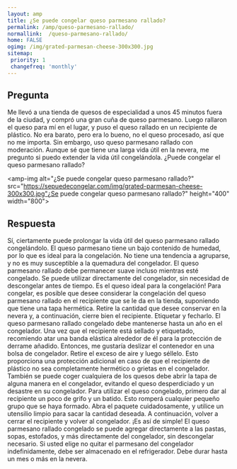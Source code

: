 ```yaml
---
layout: amp
title: ¿Se puede congelar queso parmesano rallado?  
permalink: /amp/queso-parmesano-rallado/
normallink:  /queso-parmesano-rallado/
home: FALSE
ogimg: /img/grated-parmesan-cheese-300x300.jpg
sitemap:
 priority: 1
 changefreq: 'monthly'
---
```




## Pregunta

Me llevó a una tienda de quesos de especialidad a unos 45 minutos fuera de la ciudad, y compró una gran cuña de queso parmesano. Luego rallaron el queso para mí en el lugar, y puso el queso rallado en un recipiente de plástico. No era barato, pero era lo bueno, no el queso procesado, así que no me importa. Sin embargo, uso queso parmesano rallado con moderación. Aunque sé que tiene una larga vida útil en la nevera, me pregunto si puedo extender la vida útil congelándola. ¿Puede congelar el queso parmesano rallado?


<amp-img alt="¿Se puede congelar queso parmesano rallado?" src="https://sepuedecongelar.com/img/grated-parmesan-cheese-300x300.jpg"¿Se puede congelar queso parmesano rallado?" height="400" width="800"></amp-img>


## Respuesta

Sí, ciertamente puede prolongar la vida útil del queso parmesano rallado congelándolo. El queso parmesano tiene un bajo contenido de humedad, por lo que es ideal para la congelación. No tiene una tendencia a agruparse, y no es muy susceptible a la quemadura del congelador. El queso parmesano rallado debe permanecer suave incluso mientras esté congelado. Se puede utilizar directamente del congelador, sin necesidad de descongelar antes de tiempo. Es el queso ideal para la congelación!
Para congelar, es posible que desee considerar la congelación del queso parmesano rallado en el recipiente que se le da en la tienda, suponiendo que tiene una tapa hermética. Retire la cantidad que desee conservar en la nevera y, a continuación, cierre bien el recipiente. Etiquetar y fecharlo. El queso parmesano rallado congelado debe mantenerse hasta un año en el congelador.
Una vez que el recipiente está sellado y etiquetado, recomiendo atar una banda elástica alrededor de él para la protección de derrame añadido. Entonces, me gustaría deslizar el contenedor en una bolsa de congelador. Retire el exceso de aire y luego séllelo. Esto proporciona una protección adicional en caso de que el recipiente de plástico no sea completamente hermético o grietas en el congelador. También se puede coger cualquiera de los quesos debe abrir la tapa de alguna manera en el congelador, evitando el queso desperdiciado y un desastre en su congelador.
Para utilizar el queso congelado, primero dar al recipiente un poco de grifo y un batido. Esto romperá cualquier pequeño grupo que se haya formado. Abra el paquete cuidadosamente, y utilice un utensilio limpio para sacar la cantidad deseada. A continuación, volver a cerrar el recipiente y volver al congelador. ¡Es así de simple! El queso parmesano rallado congelado se puede agregar directamente a las pastas, sopas, estofados, y más directamente del congelador, sin descongelar necesario. Si usted elige no quitar el parmesano del congelador indefinidamente, debe ser almacenado en el refrigerador. Debe durar hasta un mes o más en la nevera.
